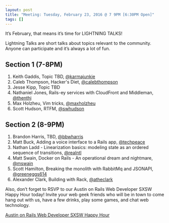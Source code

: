 ```yaml
---
layout: post
title: "Meeting: Tuesday, February 23, 2016 @ 7 9PM [6:30PM Open]"
tags: []
---
```


It’s February, that means it’s time for LIGHTNING TALKS!

Lightning Talks are short talks about topics relevant to the community. Anyone can participate and it’s always a lot of fun.

## Section 1 (7-8PM)

1. Keith Gaddis, Topic TBD, [@karmajunkie](https://twitter.com/karmajunkie)
1. Caleb Thompson, Hacker's Diet, [@calebthompson](https://twitter.com/calebthompson)
1. Jesse Kipp, Topic TBD
1. Nathaniel Jones, Rails-ey services with CloudFront and Middleman, [@thenthj](https://twitter.com/thenthj)
1. Max Holzheu, Vim tricks, [@maxholzheu](https://twitter.com/maxholzheu)
1. Scott Hudson, RTFM, [@swhudson](https://twitter.com/swhudson)

## Section 2 (8-9PM)

1. Brandon Harris, TBD, [@bbwharris](https://twitter.com/bbwharris)
1. Matt Buck, Adding a voice interface to a Rails app, [@techpeace](https://twitter.com/techpeace)
1. Nathan Ladd - Linearization basics: modeling state as an ordered sequence of transitions, [@realntl](https://twitter.com/realntl)
1. Matt Swain, Docker on Rails - An operational dream and nightmare, [@mswain](https://twitter.com/mswain)
1. Scott Hamilton, Breaking the monolith with RabbitMq and JSONAPI, [@greeneggs614](https://twitter.com/greeneggs614)
1. Alexander Clark, Building with Rack, [@atheclark](https://twitter.com/atheclark)


Also, don’t forget to RSVP to our Austin on Rails Web Developer SXSW Happy Hour today! Invite your web geek friends who will be in town to come hang out with us, have a few drinks, play some games, and chat web technology.

[Austin on Rails Web Developer SXSW Happy Hour](https://austinonrails.ticketbud.com/sxsw-web-developer-happy-hour-2016-d34639587df6)

